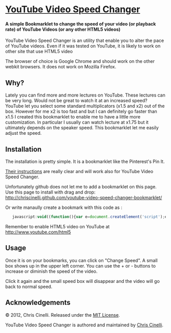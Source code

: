 # [YouTube Video Speed Changer][1]
#### A simple Bookmarklet to change the speed of your video (or playback rate) of YouTube Videos (or any other HTML5 videos)

YouTube Video Speed Changer is an utility that enable you to alter the pace of YouTube videos. Even if it was tested on YouTube,
it is likely to work on other site that use HTML5 video

The browser of choice is Google Chrome and should work on the other webkit browsers. It does not work on Mozilla Firefox.

Why?
----

Lately you can find more and more lectures on YouTube. These lectures can be very long. Would not be great to watch it at an increased speed?
YouTube let you select some standard multiplicators (x1.5 and x2) out of the box. However for me x2 is too fast and but I can definitely go faster than x1.5
I created this bookmarklet to enable me to have a little more customization. In particular I usually can watch lecture at x1.75 but it ultimately depends on the speaker speed.
This bookmarklet let me easily adjust the speed. 


Installation
------------

The installation is pretty simple. It is a bookmarklet like the Pinterest's Pin It.

[Their instructions](http://pinterest.com/about/goodies/) are really clear and will work also for YouTube Video Speed Changer.

Unfortunately github does not let me to add a bookmarklet on this page. Use this page to install with drag and drop: http://chriscinelli.github.com/youtube-video-speed-changer-bookmarklet/

Or write manaully create a bookmark with this code as : 
```  javascript
   javascript:void((function(){var e=document.createElement('script');e.setAttribute('type','text/javascript');e.setAttribute('charset','UTF-8');e.setAttribute('src','https://raw.github.com/ChrisCinelli/youtube-video-speed-changer-bookmarklet/master/src/youtube-video-speed-changer-bookmarklet.js?r='+Math.random()*99999999);document.body.appendChild(e)})());)
```


Remember to enable HTML5 video on YouTube at http://www.youtube.com/html5

Usage
-----

Once it is on your bookmarks, you can click on "Change Speed". A small box shows 
up in the upper left corner. You can use the + or - buttons to increase or
diminish the speed of the video.

Click it again and the small speed box will disappear and the video will go back
to normal speed.   


Acknowledgements
----------------

© 2012, Chris Cinelli. Released under the [MIT License](http://www.opensource.org/licenses/mit-license.php).

YouTube Video Speed Changer is authored and maintained by [Chris Cinelli][cc].

[1]: http://chriscinelli.github.com/youtube-video-speed-changer-bookmarklet/
[cc]: http://www.linkedin.com/in/criscinelli
